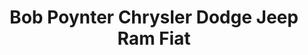 ---
title: "Bob Poynter Chrysler Dodge Jeep Ram Fiat"
url: /seymour/bob-poynter-chrysler-dodge-jeep-ram-fiat/
shop: car
---